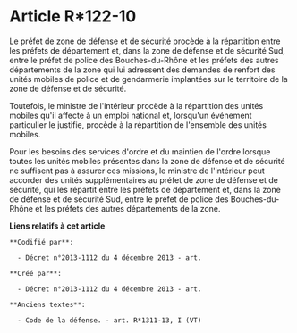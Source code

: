 # Article R*122-10

Le préfet de zone de défense et de sécurité procède à la répartition entre les préfets de département et, dans la zone de
défense et de sécurité Sud, entre le préfet de police des Bouches-du-Rhône et les préfets des autres départements de la zone
qui lui adressent des demandes de renfort des unités mobiles de police et de gendarmerie implantées sur le territoire de la
zone de défense et de sécurité. 

Toutefois, le ministre de l'intérieur procède à la répartition des unités mobiles qu'il affecte à un emploi national et,
lorsqu'un événement particulier le justifie, procède à la répartition de l'ensemble des unités mobiles. 

Pour les besoins des services d'ordre et du maintien de l'ordre lorsque toutes les unités mobiles présentes dans la zone de
défense et de sécurité ne suffisent pas à assurer ces missions, le ministre de l'intérieur peut accorder des unités
supplémentaires au préfet de zone de défense et de sécurité, qui les répartit entre les préfets de département et, dans la
zone de défense et de sécurité Sud, entre le préfet de police des Bouches-du-Rhône et les préfets des autres départements de
la zone.

**Liens relatifs à cet article**

	**Codifié par**:

	  - Décret n°2013-1112 du 4 décembre 2013 - art.

	**Créé par**:

	  - Décret n°2013-1112 du 4 décembre 2013 - art.

	**Anciens textes**:

	  - Code de la défense. - art. R*1311-13, I (VT)
